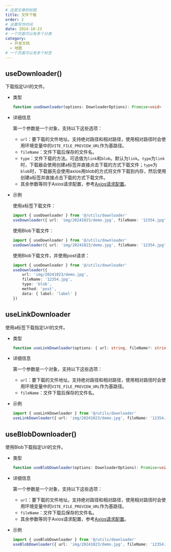 ```yaml
---
# 这是文章的标题
title: 文件下载
order: 2
# 设置写作时间
date: 2024-10-23
# 一个页面可以有多个分类
category:
  - 开发文档
  - 地图
# 一个页面可以有多个标签
---
```


## useDownloader()
下载指定Url的文件。
- 类型
    ```ts
    function useDownloader(options: DownloaderOptions): Promise<void>
    ```
- 详细信息

    第一个参数是一个对象，支持以下这些选项：
    - ```url```：要下载的文件地址。支持绝对路径和相对路径，使用相对路径时会使用环境变量中的```VITE_FILE_PREVIEW_URL```作为基路径。
    - ```fileName```：文件下载后保存的文件名。
    - ```type```：文件下载的方法。可选值为`link`和`blob`。默认为`link`。`type`为`link`时，下载器会使用创建a标签并直接点击下载的方式下载文件；`type`为`blob`时，下载器先会使用axios用blob的方式将文件下载到内存，然后使用创建a标签并直接点击下载的方式下载文件。
    - 其余参数等同于Axios请求配置，参考[Axios请求配置](https://www.axios-http.cn/docs/req_config)。
- 示例

    使用a标签下载文件：
    ```ts
    import { useDownloader } from '@/utils/downloader'
    useDownloader({ url: 'img/20241023/demo.jpg', fileName: '12354.jpg' })
    ```
    使用Blob下载文件：
    ```ts
    import { useDownloader } from '@/utils/downloader'
    useDownloader({ url: 'img/20241023/demo.jpg', fileName: '12354.jpg', type: 'blob' })
    ```
    使用Blob下载文件，并使用post请求：
    ```ts
    import { useDownloader } from '@/utils/downloader'
    useDownloader({ 
        url: 'img/20241023/demo.jpg',
        fileName: '12354.jpg',
        type: 'blob',
        method: 'post',
        data: { label: 'label' }
    })
    ```

## useLinkDownloader
使用a标签下载指定Url的文件。
- 类型
    ```ts
    function useLinkDownloader(options: { url: string, fileName?: string }): void
    ```
- 详细信息

    第一个参数是一个对象，支持以下这些选项：
    - ```url```：要下载的文件地址。支持绝对路径和相对路径，使用相对路径时会使用环境变量中的```VITE_FILE_PREVIEW_URL```作为基路径。
    - ```fileName```：文件下载后保存的文件名。

- 示例
    ```ts
    import { useLinkDownloader } from '@/utils/downloader'
    useLinkDownloader({ url: 'img/20241023/demo.jpg', fileName: '12354.jpg' })
    ```

## useBlobDownloader()
使用Blob下载指定Url的文件。
- 类型
    ```ts
    function useBlobDownloader(options: DownloaderOptions): Promise<void>
    ```
- 详细信息

    第一个参数是一个对象，支持以下这些选项：
    - ```url```：要下载的文件地址。支持绝对路径和相对路径，使用相对路径时会使用环境变量中的```VITE_FILE_PREVIEW_URL```作为基路径。
    - ```fileName```：文件下载后保存的文件名。
    - 其余参数等同于Axios请求配置，参考[Axios请求配置](https://www.axios-http.cn/docs/req_config)。

- 示例
    ```ts
    import { useBlobDownloader } from '@/utils/downloader'
    useBlobDownloader({ url: 'img/20241023/demo.jpg', fileName: '12354.jpg' })
    ```